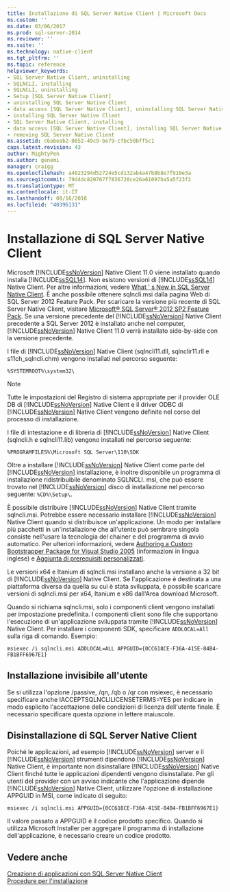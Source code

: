 ```yaml
---
title: Installazione di SQL Server Native Client | Microsoft Docs
ms.custom: ''
ms.date: 03/06/2017
ms.prod: sql-server-2014
ms.reviewer: ''
ms.suite: ''
ms.technology: native-client
ms.tgt_pltfrm: ''
ms.topic: reference
helpviewer_keywords:
- SQL Server Native Client, uninstalling
- SQLNCLI, installing
- SQLNCLI, uninstalling
- Setup [SQL Server Native Client]
- uninstalling SQL Server Native Client
- data access [SQL Server Native Client], uninstalling SQL Server Native Client
- installing SQL Server Native Client
- SQL Server Native Client, installing
- data access [SQL Server Native Client], installing SQL Server Native Client
- removing SQL Server Native Client
ms.assetid: c6abeab2-0052-49c9-be79-cfbc50bff5c1
caps.latest.revision: 43
author: MightyPen
ms.author: genemi
manager: craigg
ms.openlocfilehash: a4023294d52724e5cd132ab4a47b8b8e7f910e3a
ms.sourcegitcommit: 79d4dc820767f7836720ce26a61097ba5a5f23f2
ms.translationtype: MT
ms.contentlocale: it-IT
ms.lasthandoff: 08/16/2018
ms.locfileid: "40396131"
---
```

# <a name="installing-sql-server-native-client"></a>Installazione di SQL Server Native Client
  Microsoft [!INCLUDE[ssNoVersion](../../../includes/ssnoversion-md.md)] Native Client 11.0 viene installato quando installa [!INCLUDE[ssSQL14](../../../includes/sssql14-md.md)]. Non esistono versioni di [!INCLUDE[ssSQL14](../../../includes/sssql14-md.md)] Native Client. Per altre informazioni, vedere [What ' s New in SQL Server Native Client](../sql-server-native-client.md). È anche possibile ottenere sqlncli.msi dalla pagina Web di SQL Server 2012 Feature Pack. Per scaricare la versione più recente di SQL Server Native Client, visitare [Microsoft® SQL Server® 2012 SP2 Feature Pack](http://www.microsoft.com/en-us/download/details.aspx?id=43339). Se una versione precedente del [!INCLUDE[ssNoVersion](../../../includes/ssnoversion-md.md)] Native Client precedente a SQL Server 2012 è installato anche nel computer, [!INCLUDE[ssNoVersion](../../../includes/ssnoversion-md.md)] Native Client 11.0 verrà installato side-by-side con la versione precedente.  
  
 I file di [!INCLUDE[ssNoVersion](../../../includes/ssnoversion-md.md)] Native Client (sqlncli11.dll, sqlnclir11.rll e s11ch_sqlncli.chm) vengono installati nel percorso seguente:  
  
 `%SYSTEMROOT%\system32\`  
  
> [!NOTE]  
>  Tutte le impostazioni del Registro di sistema appropriate per il provider OLE DB di [!INCLUDE[ssNoVersion](../../../includes/ssnoversion-md.md)] Native Client e il driver ODBC di [!INCLUDE[ssNoVersion](../../../includes/ssnoversion-md.md)] Native Client vengono definite nel corso del processo di installazione.  
  
 I file di intestazione e di libreria di [!INCLUDE[ssNoVersion](../../../includes/ssnoversion-md.md)] Native Client (sqlncli.h e sqlncli11.lib) vengono installati nel percorso seguente:  
  
 `%PROGRAMFILES%\Microsoft SQL Server\110\SDK`  
  
 Oltre a installare [!INCLUDE[ssNoVersion](../../../includes/ssnoversion-md.md)] Native Client come parte del [!INCLUDE[ssNoVersion](../../../includes/ssnoversion-md.md)] installazione, è inoltre disponibile un programma di installazione ridistribuibile denominato SQLNCLI. msi, che può essere trovato nel [!INCLUDE[ssNoVersion](../../../includes/ssnoversion-md.md)] disco di installazione nel percorso seguente: `%CD%\Setup\`.  
  
 È possibile distribuire [!INCLUDE[ssNoVersion](../../../includes/ssnoversion-md.md)] Native Client tramite sqlncli.msi. Potrebbe essere necessario installare [!INCLUDE[ssNoVersion](../../../includes/ssnoversion-md.md)] Native Client quando si distribuisce un'applicazione. Un modo per installare più pacchetti in un'installazione che all'utente può sembrare singola consiste nell'usare la tecnologia del chainer e del programma di avvio automatico. Per ulteriori informazioni, vedere [Authoring a Custom Bootstrapper Package for Visual Studio 2005](http://go.microsoft.com/fwlink/?LinkId=115667) (informazioni in lingua inglese) e [Aggiunta di prerequisiti personalizzati](http://go.microsoft.com/fwlink/?LinkId=115668).  
  
 Le versioni x64 e Itanium di sqlncli.msi installano anche la versione a 32 bit di [!INCLUDE[ssNoVersion](../../../includes/ssnoversion-md.md)] Native Client. Se l'applicazione è destinata a una piattaforma diversa da quella su cui è stata sviluppata, è possibile scaricare versioni di sqlncli.msi per x64, Itanium e x86 dall'Area download Microsoft.  
  
 Quando si richiama sqlncli.msi, solo i componenti client vengono installati per impostazione predefinita. I componenti client sono file che supportano l'esecuzione di un'applicazione sviluppata tramite [!INCLUDE[ssNoVersion](../../../includes/ssnoversion-md.md)] Native Client. Per installare i componenti SDK, specificare `ADDLOCAL=All` sulla riga di comando. Esempio:  
  
 `msiexec /i sqlncli.msi ADDLOCAL=ALL APPGUID={0CC618CE-F36A-415E-84B4-FB1BFF6967E1}`  
  
## <a name="silent-install"></a>Installazione invisibile all'utente  
 Se si utilizza l'opzione /passive, /qn, /qb o /qr con msiexec, è necessario specificare anche IACCEPTSQLNCLILICENSETERMS=YES per indicare in modo esplicito l'accettazione delle condizioni di licenza dell'utente finale. È necessario specificare questa opzione in lettere maiuscole.  
  
## <a name="uninstalling-sql-server-native-client"></a>Disinstallazione di SQL Server Native Client  
 Poiché le applicazioni, ad esempio [!INCLUDE[ssNoVersion](../../../includes/ssnoversion-md.md)] server e il [!INCLUDE[ssNoVersion](../../../includes/ssnoversion-md.md)] strumenti dipendono [!INCLUDE[ssNoVersion](../../../includes/ssnoversion-md.md)] Native Client, è importante non disinstallare [!INCLUDE[ssNoVersion](../../../includes/ssnoversion-md.md)] Native Client finché tutte le applicazioni dipendenti vengono disinstallate. Per gli utenti del provider con un avviso indicante che l'applicazione dipende [!INCLUDE[ssNoVersion](../../../includes/ssnoversion-md.md)] Native Client, utilizzare l'opzione di installazione APPGUID in MSI, come indicato di seguito:  
  
 `msiexec /i sqlncli.msi APPGUID={0CC618CE-F36A-415E-84B4-FB1BFF6967E1}`  
  
 Il valore passato a APPGUID è il codice prodotto specifico. Quando si utilizza Microsoft Installer per aggregare il programma di installazione dell'applicazione, è necessario creare un codice prodotto.  
  
## <a name="see-also"></a>Vedere anche  
 [Creazione di applicazioni con SQL Server Native Client](installing-sql-server-native-client.md)   
 [Procedure per l'installazione](../../../sql-server/install/installation-how-to-topics.md)  
  
  
